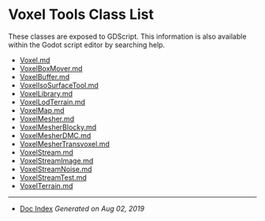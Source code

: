 # Voxel Tools Class List

These classes are exposed to GDScript. This information is also available within the Godot script editor by searching help.

* [Voxel.md](Voxel.md)
* [VoxelBoxMover.md](VoxelBoxMover.md)
* [VoxelBuffer.md](VoxelBuffer.md)
* [VoxelIsoSurfaceTool.md](VoxelIsoSurfaceTool.md)
* [VoxelLibrary.md](VoxelLibrary.md)
* [VoxelLodTerrain.md](VoxelLodTerrain.md)
* [VoxelMap.md](VoxelMap.md)
* [VoxelMesher.md](VoxelMesher.md)
* [VoxelMesherBlocky.md](VoxelMesherBlocky.md)
* [VoxelMesherDMC.md](VoxelMesherDMC.md)
* [VoxelMesherTransvoxel.md](VoxelMesherTransvoxel.md)
* [VoxelStream.md](VoxelStream.md)
* [VoxelStreamImage.md](VoxelStreamImage.md)
* [VoxelStreamNoise.md](VoxelStreamNoise.md)
* [VoxelStreamTest.md](VoxelStreamTest.md)
* [VoxelTerrain.md](VoxelTerrain.md)

---
* [Doc Index](../01_get-started.md)
_Generated on Aug 02, 2019_
